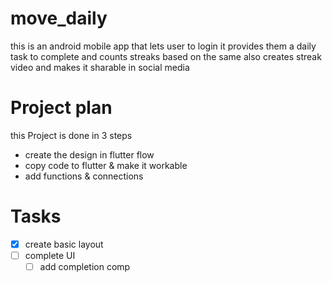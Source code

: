 # move_daily

this is an android mobile app that lets user to login 
it provides them a daily task to complete 
and counts streaks based on the same
also creates streak video and makes it sharable in social media

# Project plan

this Project is done in 3 steps
- create the design in flutter flow 
- copy code to flutter & make it workable
- add functions & connections

# Tasks

- [x] create basic layout
- [ ] complete UI
  - [ ] add completion comp
